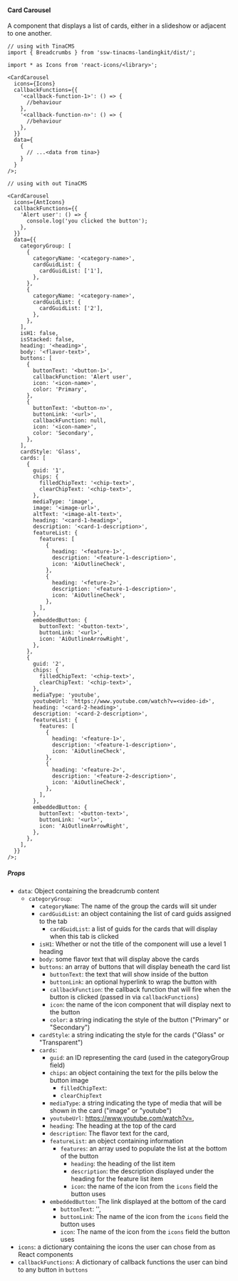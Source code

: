 #### Card Carousel

A component that displays a list of cards, either in a slideshow or adjacent to one another.

```tsx
// using with TinaCMS
import { Breadcrumbs } from 'ssw-tinacms-landingkit/dist/';

import * as Icons from 'react-icons/<library>';

<CardCarousel
  icons={Icons}
  callbackFunctions={{
    '<callback-function-1>': () => {
      //behaviour
    },
    '<callback-function-n>': () => {
      //behaviour
    },
  }}
  data={
    {
      // ...<data from tina>}
    }
  }
/>;

// using with out TinaCMS

<CardCarousel
  icons={AntIcons}
  callbackFunctions={{
    'Alert user': () => {
      console.log('you clicked the button');
    },
  }}
  data={{
    categoryGroup: [
      {
        categoryName: '<category-name>',
        cardGuidList: {
          cardGuidList: ['1'],
        },
      },
      {
        categoryName: '<category-name>',
        cardGuidList: {
          cardGuidList: ['2'],
        },
      },
    ],
    isH1: false,
    isStacked: false,
    heading: '<heading>',
    body: '<flavor-text>',
    buttons: [
      {
        buttonText: '<button-1>',
        callbackFunction: 'Alert user',
        icon: '<icon-name>',
        color: 'Primary',
      },
      {
        buttonText: '<button-n>',
        buttonLink: '<url>',
        callbackFunction: null,
        icon: '<icon-name>',
        color: 'Secondary',
      },
    ],
    cardStyle: 'Glass',
    cards: [
      {
        guid: '1',
        chips: {
          filledChipText: '<chip-text>',
          clearChipText: '<chip-text>',
        },
        mediaType: 'image',
        image: '<image-url>',
        altText: '<image-alt-text>',
        heading: '<card-1-heading>',
        description: '<card-1-description>',
        featureList: {
          features: [
            {
              heading: '<feature-1>',
              description: '<feature-1-description>',
              icon: 'AiOutlineCheck',
            },
            {
              heading: '<feture-2>',
              description: '<feature-1-description>',
              icon: 'AiOutlineCheck',
            },
          ],
        },
        embeddedButton: {
          buttonText: '<button-text>',
          buttonLink: '<url>',
          icon: 'AiOutlineArrowRight',
        },
      },
      {
        guid: '2',
        chips: {
          filledChipText: '<chip-text>',
          clearChipText: '<chip-text>',
        },
        mediaType: 'youtube',
        youtubeUrl: 'https://www.youtube.com/watch?v=<video-id>',
        heading: '<card-2-heading>',
        description: '<card-2-description>',
        featureList: {
          features: [
            {
              heading: '<feature-1>',
              description: '<feature-1-description>',
              icon: 'AiOutlineCheck',
            },
            {
              heading: '<feature-2>',
              description: '<feature-2-description>',
              icon: 'AiOutlineCheck',
            },
          ],
        },
        embeddedButton: {
          buttonText: '<button-text>',
          buttonLink: '<url>',
          icon: 'AiOutlineArrowRight',
        },
      },
    ],
  }}
/>;
```

##### Props

- `data`: Object containing the breadcrumb content
  - `categoryGroup`:
    - `categoryName`: The name of the group the cards will sit under
    - `cardGuidList`: an object containing the list of card guids assigned to the tab
      - `cardGuidList`: a list of guids for the cards that will display when this tab is clicked
    - `isH1`: Whether or not the title of the component will use a level 1 heading
    - `body`: some flavor text that will display above the cards
    - `buttons`: an array of buttons that will display beneath the card list
      - `buttonText`: the text that will show inside of the button
      - `buttonLink`: an optional hyperlink to wrap the button with
      - `callbackFunction`: the callback function that will fire when the button is clicked (passed in via `callbackFunctions`)
      - `icon`: the name of the icon component that will display next to the button
      - `color`: a string indicating the style of the button ("Primary" or "Secondary")
    - `cardStyle`: a string indicating the style for the cards ("Glass" or "Transparent")
    - `cards`:
      - `guid`: an ID representing the card (used in the categoryGroup field)
      - `chips`: an object containing the text for the pills below the button image
        - `filledChipText`:
        - `clearChipText`
      - `mediaType`: a string indicating the type of media that will be shown in the card ("image" or "youtube")
      - `youtubeUrl`: https://www.youtube.com/watch?v=<video-id>,
      - `heading`: The heading at the top of the card
      - `description`: The flavor text for the card,
      - `featureList`: an object containing information
        - `features`: an array used to populate the list at the bottom of the button
          - `heading`: the heading of the list item
          - `description`: the description displayed under the heading for the feature list item
          - `icon`: the name of the icon from the `icons` field the button uses
      - `embeddedButton`: The link displayed at the bottom of the card
        - `buttonText`: '<button-text>',
        - `buttonLink`: The name of the icon from the `icons` field the button uses
        - `icon`: The name of the icon from the `icons` field the button uses
- `icons`: a dictionary containing the icons the user can chose from as React components
- `callbackFunctions`: A dictionary of callback functions the user can bind to any button in `buttons`
